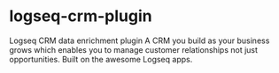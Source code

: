 # logseq-crm-plugin
Logseq CRM data enrichment plugin
A CRM you build as your business grows which enables you to manage customer relationships not just opportunities. Built on the awesome Logseq apps.
